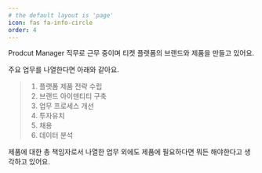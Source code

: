 ```yaml
---
# the default layout is 'page'
icon: fas fa-info-circle
order: 4
---
```


Prodcut Manager 직무로 근무 중이며 티켓 플랫폼의 브랜드와 제품을 만들고 있어요.

주요 업무를 나열한다면 아래와 같아요.

> 1. 플랫폼 제품 전략 수립
> 2. 브랜드 아이덴티티 구축
> 3. 업무 프로세스 개선
> 4. 투자유치
> 5. 채용
> 6. 데이터 분석

제품에 대한 총 책임자로서 나열한 업무 외에도 제품에 필요하다면 뭐든 해야한다고 생각하고 있어요.
